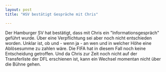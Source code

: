 ```yaml
---
layout: post
title: "HSV bestätigt Gespräche mit Chris"

---
```


Der Hamburger SV hat bestätigt, dass mit Chris ein "Informationsgespräch" geführt wurde. Über eine Verpflichtung sei aber noch nicht entschieden worden. Unklar ist, ob und - wenn ja - an wen und in welcher Höhe eine Ablösesumme zu zahlen wäre. Die FIFA hat in diesem Fall noch keine Entscheidung getroffen. Und da Chris zur Zeit noch nicht auf der Transferliste der DFL erschienen ist, kann ein Wechsel momentan nicht über die Bühne gehen.


